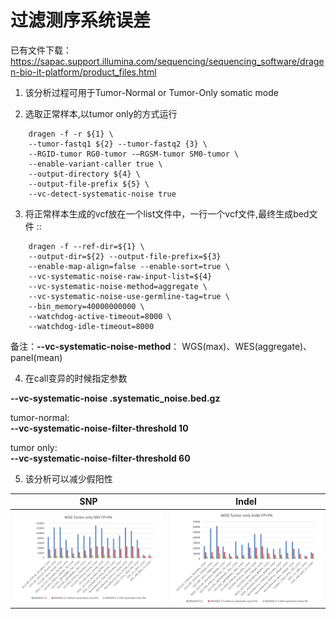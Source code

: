 # 过滤测序系统误差

已有文件下载：https://sapac.support.illumina.com/sequencing/sequencing_software/dragen-bio-it-platform/product_files.html

1. 该分析过程可用于Tumor-Normal or Tumor-Only somatic mode

2. 选取正常样本,以tumor only的方式运行
```{.cs}
    dragen -f -r ${1} \
    --tumor-fastq1 ${2} --tumor-fastq2 {3} \
    --RGID-tumor RG0-tumor -–RGSM-tumor SM0-tumor \
    --enable-variant-caller true \
    --output-directory ${4} \
    --output-file-prefix ${5} \
    --vc-detect-systematic-noise true
```

3. 将正常样本生成的vcf放在一个list文件中，一行一个vcf文件,最终生成bed文件 ::
```{.cs}
    dragen -f --ref-dir=${1} \
    --output-dir=${2} --output-file-prefix=${3}
    --enable-map-align=false --enable-sort=true \
    --vc-systematic-noise-raw-input-list=${4} 
    --vc-systematic-noise-method=aggregate \
    --vc-systematic-noise-use-germline-tag=true \
    --bin_memory=40000000000 \
    --watchdog-active-timeout=8000 \
    --watchdog-idle-timeout=8000
```
备注：**--vc-systematic-noise-method**： WGS(max)、WES(aggregate)、panel(mean)

4. 在call变异的时候指定参数

**--vc-systematic-noise <prefix>.systematic_noise.bed.gz**

tumor-normal:<br>**--vc-systematic-noise-filter-threshold 10**

tumor only:<br>**--vc-systematic-noise-filter-threshold 60**

5. 该分析可以减少假阳性

|SNP|Indel|
|----|----|
|![snp.png](./SNV.png)|![Indel.png](./Indel.png)|
